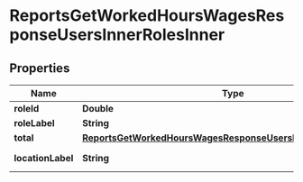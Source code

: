 

# ReportsGetWorkedHoursWagesResponseUsersInnerRolesInner


## Properties

| Name | Type | Description | Notes |
|------------ | ------------- | ------------- | -------------|
|**roleId** | **Double** | Role ID |  [optional] |
|**roleLabel** | **String** | Role name |  [optional] |
|**total** | [**ReportsGetWorkedHoursWagesResponseUsersInnerRolesInnerTotal**](ReportsGetWorkedHoursWagesResponseUsersInnerRolesInnerTotal.md) |  |  [optional] |
|**locationLabel** | **String** | Location name |  [optional] |



